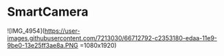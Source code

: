 # SmartCamera
![IMG_4954](https://user-images.githubusercontent.com/7213030/66712792-c2353180-edaa-11e9-9be0-13e25ff3ae8a.PNG =1080x1920)
